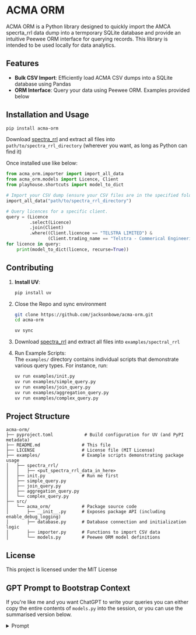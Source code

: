 # ACMA ORM

ACMA ORM is a Python library designed to quickly import the AMCA specrta_rrl data dump into a termporary SQLite database and provide an intuitive Peewee ORM interface for querying records. This library is intended to be used locally for data analytics.

## Features

-   **Bulk CSV Import**: Efficiently load ACMA CSV dumps into a SQLite database using Pandas
-   **ORM Interface**: Query your data using Peewee ORM. Examples provided below

## Installation and Usage

```sh
pip install acma-orm
```

Download [spectra_rrl](https://web.acma.gov.au/rrl-updates/spectra_rrl.zip) and extract all files into `path/to/spectra_rrl_directory` (wherever you want, as long as Python can find it)

Once installed use like below:

```py
from acma_orm.importer import import_all_data
from acma_orm.models import Licence, Client
from playhouse.shortcuts import model_to_dict

# Import your CSV dump (ensure your CSV files are in the specified folder)
import_all_data("path/to/spectra_rrl_directory")

# Query licences for a specific client.
query = (Licence
         .select(Licence)
         .join(Client)
         .where((Client.licencee == "TELSTRA LIMITED") &
                (Client.trading_name == "Telstra - Commerical Engineering - Spectrum Strategy")))
for licence in query:
    print(model_to_dict(licence, recurse=True))

```

## Contributing

1. **Install UV**:

    ```sh
    pip install uv
    ```

2. Close the Repo and sync environment

    ```sh
    git clone https://github.com/jacksonbowe/acma-orm.git
    cd acma-orm

    uv sync
    ```

3. Download [spectra_rrl](https://web.acma.gov.au/rrl-updates/spectra_rrl.zip) and extract all files into `examples/spectral_rrl`

4. Run Example Scripts:  
   The `examples/` directory contains individual scripts that demonstrate various query types. For instance, run:

    ```sh
    uv run examples/init.py
    uv run examples/simple_query.py
    uv run examples/join_query.py
    uv run examples/aggregation_query.py
    uv run examples/complex_query.py
    ```

## Project Structure

```
acma-orm/
├── pyproject.toml            # Build configuration for UV (and PyPI metadata)
├── README.md                # This file
├── LICENSE                  # License file (MIT License)
├── examples/                # Example scripts demonstrating package usage
│   ├── spectra_rrl/
│   │   ├── <put_spectra_rrl_data_in_here>
│   ├── init.py              # Run me first
│   ├── simple_query.py
│   ├── join_query.py
│   ├── aggregation_query.py
│   └── complex_query.py
├── src/
│   └── acma_orm/            # Package source code
│       ├── __init__.py      # Exposes package API (including enable_debug_logging)
│       ├── database.py      # Database connection and initialization logic
│       ├── importer.py      # Functions to import CSV data
│       └── models.py        # Peewee ORM model definitions
```

## License

This project is licensed under the MIT License

## GPT Prompt to Bootstrap Context

If you're like me and you want ChatGPT to write your queries you can either copy the entire contents of `models.py` into the session, or you can use the summarised version below.

<details>
    <summary>Prompt</summary>

    You have access to the following Peewee models and their relationships. Use this information to construct queries as needed:

    Models:
    LicensingArea(licensing_area_id, description)
    Site(site_id, latitude, longitude, name, state, licensing_area, postcode, site_precision, elevation, hcis_l2)
    Satellite(sa_id, sa_sat_name, sa_sat_long_nom, sa_sat_incexc, sa_sat_geo_pos, sa_sat_merit_g_t)
    ReportsTextBlock(rtb_item, rtb_category, rtb_description, rtb_start_date, rtb_end_date, rtb_text)
    NatureOfService(code, description)
    LicenceStatus(status, status_text)
    IndustryCat(cat_id, description, name)
    FeeStatus(fee_status_id, fee_status_text)
    ClientType(type_id, name)
    Client(client_no, licencee, trading_name, acn, abn, postal_street, postal_suburb, postal_state, postal_postcode, cat_id, client_type, fee_status_id)
    LicenceService(sv_id, sv_name)
    LicenceSubservice(ss_id, sv_sv_id, ss_name)
    BslArea(area_code, area_name)
    Bsl(bsl_no, medium_category, region_category, community_interest, bsl_state, date_commenced, on_air_id, call_sign, ibl_target_area, area_code, reference)
    Licence(licence_no, client, sv_id, ss_id, licence_type_name, licence_category_name, date_issued, date_of_effect, date_of_expiry, status, status_text, ap_id, ap_prj_ident, ship_name, bsl, awl_type)
    AntennaPolarity(polarisation_code, polarisation_text)
    AccessArea(area_id, area_code, area_name, area_category)
    Antenna(antenna_id, gain, front_to_back, h_beamwidth, v_beamwidth, band_min_freq, band_min_freq_unit, band_max_freq, band_max_freq_unit, antenna_size, antenna_type, model, manufacturer)
    ClassOfStation(code, description)
    DeviceDetail(sdd_id, licence, device_registration_identifier, former_device_identifier, authorisation_date, certification_method, group_flag, site_radius, frequency, bandwidth, carrier_freq, emission, device_type, transmitter_power, transmitter_power_unit, site, antenna, polarisation, azimuth, height, tilt, feeder_loss, level_of_protection, eirp, eirp_unit, licence_service, licence_subservice, efl_id, efl_freq_ident, efl_system, leqd_mode, receiver_threshold, area_area_id, call_sign, area_description, ap_id, class_of_station_code, supplimental_flag, eq_freq_range_min, eq_freq_range_max, nature_of_service, hours_of_operation, satellite, related_efl_id, eqp_id, antenna_multi_mode, power_ind, lpon_center_longitude, lpon_center_latitude, tcs_id, tech_spec_id, dropthrough_id, station_type, station_name)
    AuthSpectrumFreq(id, licence, area_code, area_name, lw_frequency_start, lw_frequency_end, up_frequency_start, up_frequency_end)
    AuthSpectrumArea(id, licence_no, area_code, area_name, area_description)
    ApplicTextBlock(aptb_id, aptb_table_prefix, aptb_table_id, licence_no, aptb_description, aptb_category, aptb_text, aptb_item)
    AntennaPattern(id, antenna, az_type, angle_ref, angle, attenuation)
    Key Relationships:
    Site.licensing_area → LicensingArea.licensing_area_id
    Client.cat_id → IndustryCat.cat_id
    Client.client_type → ClientType.type_id
    Client.fee_status_id → FeeStatus.fee_status_id
    LicenceSubservice.sv_sv_id → LicenceService.sv_id
    Bsl.area_code → BslArea.area_code
    Licence.client → Client.client_no
    Licence.sv_id → LicenceService.sv_id
    Licence.ss_id → LicenceSubservice.ss_id
    Licence.status → LicenceStatus.status
    DeviceDetail.site → Site.site_id
    DeviceDetail.antenna → Antenna.antenna_id
    DeviceDetail.polarisation → AntennaPolarity.polarisation_code
    DeviceDetail.area_area_id → AccessArea.area_id
    DeviceDetail.class_of_station_code → ClassOfStation.code
    DeviceDetail.nature_of_service → NatureOfService.code
    DeviceDetail.sa_id → Satellite.sa_id
    AuthSpectrumFreq.licence → Licence.licence_no
    AuthSpectrumArea.licence_no → Licence.licence_no
    ApplicTextBlock.licence_no → Licence.licence_no
    AntennaPattern.antenna → Antenna.antenna_id
    Notes:
    DeviceDetail.device_type is either 'T' (Transmitter) or 'R' (Receiver).
    LicenceStatus.status and LicenceStatus.status_text represent status codes and their human-readable texts.
    Antenna.band_min_freq and Antenna.band_max_freq include units stored in band_min_freq_unit and band_max_freq_unit.
    Site.site_precision indicates the precision of the site coordinates.
    Licence.date_of_expiry can be null, indicating an active or perpetual license.
    Example Request:
    "Find all sites in a specific licensing area with latitude and longitude information."

</details>
